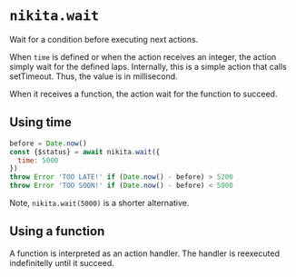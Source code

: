 
# `nikita.wait`

Wait for a condition before executing next actions.

When `time` is defined or when the action receives an integer, the action simply wait for the defined laps. Internally, this is a simple action that calls setTimeout. Thus, the value is in millisecond.

When it receives a function, the action wait for the function to succeed. 

## Using time

```js
before = Date.now()
const {$status} = await nikita.wait({
  time: 5000
})
throw Error 'TOO LATE!' if (Date.now() - before) > 5200
throw Error 'TOO SOON!' if (Date.now() - before) < 5000
```

Note, `nikita.wait(5000)` is a shorter alternative.

## Using a function

A function is interpreted as an action handler. The handler is reexecuted indefinitelly until it succeed.
